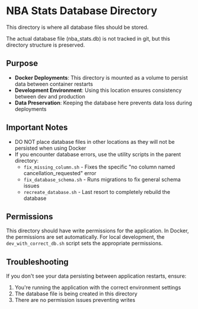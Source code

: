 # NBA Stats Database Directory

This directory is where all database files should be stored.

The actual database file (nba_stats.db) is not tracked in git, but this directory structure is preserved.

## Purpose

- **Docker Deployments**: This directory is mounted as a volume to persist data between container restarts
- **Development Environment**: Using this location ensures consistency between dev and production
- **Data Preservation**: Keeping the database here prevents data loss during deployments

## Important Notes

- DO NOT place database files in other locations as they will not be persisted when using Docker
- If you encounter database errors, use the utility scripts in the parent directory:
  - `fix_missing_column.sh` - Fixes the specific "no column named cancellation_requested" error
  - `fix_database_schema.sh` - Runs migrations to fix general schema issues
  - `recreate_database.sh` - Last resort to completely rebuild the database

## Permissions

This directory should have write permissions for the application. In Docker, the
permissions are set automatically. For local development, the `dev_with_correct_db.sh`
script sets the appropriate permissions.

## Troubleshooting

If you don't see your data persisting between application restarts, ensure:

1. You're running the application with the correct environment settings
2. The database file is being created in this directory
3. There are no permission issues preventing writes
